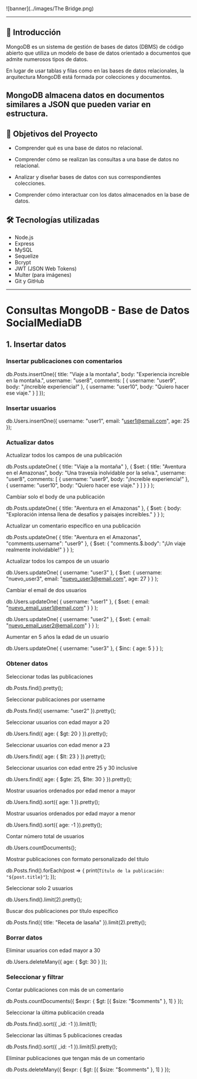 ![banner](../images/The Bridge.png)

---

## 📌 Introducción

MongoDB es un sistema de gestión de bases de datos (DBMS) de código abierto que utiliza un modelo de base de datos orientado a documentos que admite numerosos tipos de datos. 

En lugar de usar tablas y filas como en las bases de datos relacionales, la arquitectura MongoDB está formada por colecciones y documentos. 

MongoDB almacena datos en documentos similares a JSON que pueden variar en estructura.
--- 

## 🧩 Objetivos del Proyecto

- Comprender qué es una base de datos no relacional.

- Comprender cómo se realizan las consultas a una base de datos no relacional.

- Analizar y diseñar bases de datos con sus correspondientes colecciones.

- Comprender cómo interactuar con los datos almacenados en la base de datos.

## 🛠️ Tecnologías utilizadas

-   Node.js
-   Express
-   MySQL
-   Sequelize
-   Bcrypt
-   JWT (JSON Web Tokens)
-   Multer (para imágenes)
-   Git y GitHub

---
# Consultas MongoDB - Base de Datos SocialMediaDB

## 1. Insertar datos

### Insertar publicaciones con comentarios

db.Posts.insertOne({
  title: "Viaje a la montaña",
  body: "Experiencia increíble en la montaña.",
  username: "user8",
  comments: [
    { username: "user9", body: "¡Increíble experiencia!" },
    { username: "user10", body: "Quiero hacer ese viaje." }
  ]
});

### Insertar usuarios 

db.Users.insertOne({
  username: "user1",
  email: "user1@email.com",
  age: 25
});

### Actualizar datos

Actualizar todos los campos de una publicación

db.Posts.updateOne(
  { title: "Viaje a la montaña" },
  {
    $set: {
      title: "Aventura en el Amazonas",
      body: "Una travesía inolvidable por la selva.",
      username: "user8",
      comments: [
        { username: "user9", body: "¡Increíble experiencia!" },
        { username: "user10", body: "Quiero hacer ese viaje." }
      ]
    }
  }
);

Cambiar solo el body de una publicación

db.Posts.updateOne(
  { title: "Aventura en el Amazonas" },
  { $set: { body: "Exploración intensa llena de desafíos y paisajes increíbles." } }
);

Actualizar un comentario específico en una publicación

db.Posts.updateOne(
  { title: "Aventura en el Amazonas", "comments.username": "user9" },
  { $set: { "comments.$.body": "¡Un viaje realmente inolvidable!" } }
);

Actualizar todos los campos de un usuario

db.Users.updateOne(
  { username: "user3" },
  {
    $set: {
      username: "nuevo_user3",
      email: "nuevo_user3@email.com",
      age: 27
    }
  }
);

Cambiar el email de dos usuarios

db.Users.updateOne(
  { username: "user1" },
  { $set: { email: "nuevo_email_user1@email.com" } }
);

db.Users.updateOne(
  { username: "user2" },
  { $set: { email: "nuevo_email_user2@email.com" } }
);

Aumentar en 5 años la edad de un usuario

db.Users.updateOne(
  { username: "user3" },
  { $inc: { age: 5 } }
);


### Obtener datos

Seleccionar todas las publicaciones

db.Posts.find().pretty();

Seleccionar publicaciones por username

db.Posts.find({ username: "user2" }).pretty();

Seleccionar usuarios con edad mayor a 20

db.Users.find({ age: { $gt: 20 } }).pretty();

Seleccionar usuarios con edad menor a 23

db.Users.find({ age: { $lt: 23 } }).pretty();

Seleccionar usuarios con edad entre 25 y 30 inclusive

db.Users.find({ age: { $gte: 25, $lte: 30 } }).pretty();

Mostrar usuarios ordenados por edad menor a mayor

db.Users.find().sort({ age: 1 }).pretty();

Mostrar usuarios ordenados por edad mayor a menor

db.Users.find().sort({ age: -1 }).pretty();

Contar número total de usuarios

db.Users.countDocuments();

Mostrar publicaciones con formato personalizado del título

db.Posts.find().forEach(post => {
  print(`Título de la publicación: "${post.title}"`);
});

Seleccionar solo 2 usuarios

db.Users.find().limit(2).pretty();

Buscar dos publicaciones por título específico

db.Posts.find({ title: "Receta de lasaña" }).limit(2).pretty();

### Borrar datos

Eliminar usuarios con edad mayor a 30

db.Users.deleteMany({ age: { $gt: 30 } });

### Seleccionar y filtrar

Contar publicaciones con más de un comentario

db.Posts.countDocuments({ $expr: { $gt: [{ $size: "$comments" }, 1] } });

Seleccionar la última publicación creada 

db.Posts.find().sort({ _id: -1 }).limit(1);

Seleccionar las últimas 5 publicaciones creadas

db.Posts.find().sort({ _id: -1 }).limit(5).pretty();

Eliminar publicaciones que tengan más de un comentario

db.Posts.deleteMany({ $expr: { $gt: [{ $size: "$comments" }, 1] } });